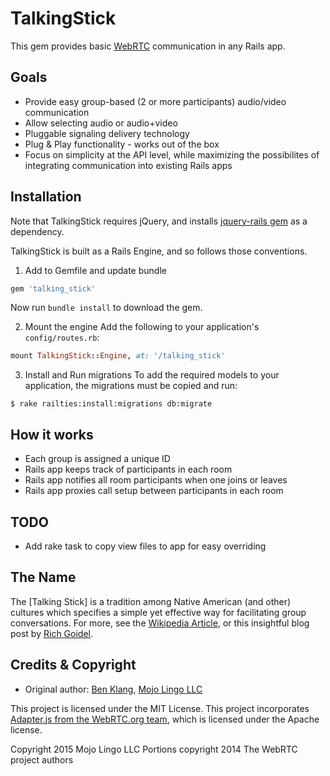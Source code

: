 # TalkingStick

This gem provides basic [WebRTC](https://webrtc.org) communication in any Rails app.


## Goals

* Provide easy group-based (2 or more participants) audio/video communication
* Allow selecting audio or audio+video
* Pluggable signaling delivery technology
* Plug & Play functionality - works out of the box
* Focus on simplicity at the API level, while maximizing the possibilites of integrating communication into existing Rails apps

## Installation

Note that TalkingStick requires jQuery, and installs [jquery-rails gem](https://github.com/rails/jquery-rails) as a dependency.

TalkingStick is built as a Rails Engine, and so follows those conventions.

1. Add to Gemfile and update bundle
```Ruby
gem 'talking_stick'
```

Now run `bundle install` to download the gem.

2. Mount the engine
Add the following to your application's `config/routes.rb`:
```Ruby
mount TalkingStick::Engine, at: '/talking_stick'
```

3. Install and Run migrations
To add the required models to your application, the migrations must be copied and run:
```
$ rake railties:install:migrations db:migrate
```

## How it works

* Each group is assigned a unique ID
* Rails app keeps track of participants in each room
* Rails app notifies all room participants when one joins or leaves
* Rails app proxies call setup between participants in each room

## TODO

* Add rake task to copy view files to app for easy overriding

## The Name

The [Talking Stick] is a tradition among Native American (and other) cultures which specifies a simple yet effective way for facilitating group conversations. For more, see the [Wikipedia Article](https://en.wikipedia.org/wiki/Talking_stick), or this insightful blog post by [Rich Goidel](http://www.dangerouskitchen.com/shut-up-and-listen/).

## Credits & Copyright

* Original author: [Ben Klang](https://twitter.com/bklang), [Mojo Lingo LLC](https://mojolingo.com)

This project is licensed under the MIT License. This project incorporates [Adapter.js from the WebRTC.org team](https://github.com/webrtc/adapter), which is licensed under the Apache license.

Copyright 2015 Mojo Lingo LLC
Portions copyright 2014 The WebRTC project authors
